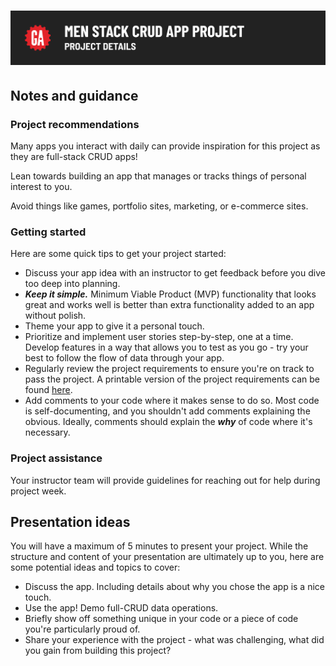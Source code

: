 # ![MEN Stack CRUD App Project - Project Details](./assets/hero.png)

## Notes and guidance

### Project recommendations

Many apps you interact with daily can provide inspiration for this project as they are full-stack CRUD apps!

Lean towards building an app that manages or tracks things of personal interest to you.

Avoid things like games, portfolio sites, marketing, or e-commerce sites.

### Getting started

Here are some quick tips to get your project started:

- Discuss your app idea with an instructor to get feedback before you dive too deep into planning.
- ***Keep it simple.*** Minimum Viable Product (MVP) functionality that looks great and works well is better than extra functionality added to an app without polish.
- Theme your app to give it a personal touch.
- Prioritize and implement user stories step-by-step, one at a time. Develop features in a way that allows you to test as you go - try your best to follow the flow of data through your app.
- Regularly review the project requirements to ensure you're on track to pass the project. A printable version of the project requirements can be found [here](../project-requirements/assets/project-requirements.pdf).
- Add comments to your code where it makes sense to do so. Most code is self-documenting, and you shouldn't add comments explaining the obvious. Ideally, comments should explain the ***why*** of code where it's necessary.

### Project assistance

Your instructor team will provide guidelines for reaching out for help during project week.

## Presentation ideas

You will have a maximum of 5 minutes to present your project. While the structure and content of your presentation are ultimately up to you, here are some potential ideas and topics to cover:

- Discuss the app. Including details about why you chose the app is a nice touch.
- Use the app! Demo full-CRUD data operations.
- Briefly show off something unique in your code or a piece of code you're particularly proud of.
- Share your experience with the project - what was challenging, what did you gain from building this project?
